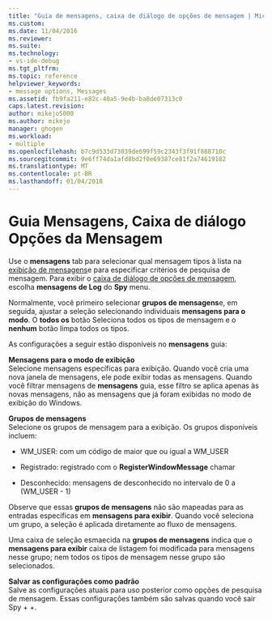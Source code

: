 ```yaml
---
title: "Guia de mensagens, caixa de diálogo de opções de mensagem | Microsoft Docs"
ms.custom: 
ms.date: 11/04/2016
ms.reviewer: 
ms.suite: 
ms.technology:
- vs-ide-debug
ms.tgt_pltfrm: 
ms.topic: reference
helpviewer_keywords:
- message options, Messages
ms.assetid: fb9fa211-e82c-40a5-9e4b-ba8de07313c0
caps.latest.revision: 
author: mikejo5000
ms.author: mikejo
manager: ghogen
ms.workload:
- multiple
ms.openlocfilehash: b7c9d533d73039de699f59c2343f3f91f888710c
ms.sourcegitcommit: 9e6ff74da1afd8bd2f0e69387ce81f2a74619182
ms.translationtype: MT
ms.contentlocale: pt-BR
ms.lasthandoff: 01/04/2018
---
```

# <a name="messages-tab-message-options-dialog-box"></a>Guia Mensagens, Caixa de diálogo Opções da Mensagem
Use o **mensagens** tab para selecionar qual mensagem tipos à lista na [exibição de mensagens](../debugger/messages-view.md)e para especificar critérios de pesquisa de mensagem. Para exibir o [caixa de diálogo de opções de mensagem](../debugger/message-options-dialog-box.md), escolha **mensagens de Log** do **Spy** menu.  
  
 Normalmente, você primeiro selecionar **grupos de mensagens**e, em seguida, ajustar a seleção selecionando individuais **mensagens para o modo**. O **todos os** botão Seleciona todos os tipos de mensagem e o **nenhum** botão limpa todos os tipos.  
  
 As configurações a seguir estão disponíveis no **mensagens** guia:  
  
 **Mensagens para o modo de exibição**  
 Selecione mensagens específicas para exibição. Quando você cria uma nova janela de mensagens, ele pode exibir todas as mensagens. Quando você filtrar mensagens de **mensagens** guia, esse filtro se aplica apenas às novas mensagens, não as mensagens que já foram exibidas no modo de exibição do Windows.  
  
 **Grupos de mensagens**  
 Selecione os grupos de mensagem para a exibição. Os grupos disponíveis incluem:  
  
-   WM_USER: com um código de maior que ou igual a WM_USER  
  
-   Registrado: registrado com o **RegisterWindowMessage** chamar  
  
-   Desconhecido: mensagens de desconhecido no intervalo de 0 a (WM_USER - 1)  
  
 Observe que essas **grupos de mensagens** não são mapeadas para as entradas específicas em **mensagens para exibir**. Quando você seleciona um grupo, a seleção é aplicada diretamente ao fluxo de mensagens.  
  
 Uma caixa de seleção esmaecida na **grupos de mensagens** indica que o **mensagens para exibir** caixa de listagem foi modificada para mensagens nesse grupo; nem todos os tipos de mensagem nesse grupo são selecionados.  
  
 **Salvar as configurações como padrão**  
 Salve as configurações atuais para uso posterior como opções de pesquisa de mensagem. Essas configurações também são salvas quando você sair Spy + +.